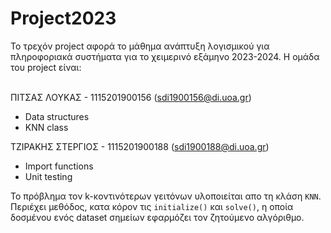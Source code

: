 # Project2023
Το τρεχόν project αφορά το μάθημα ανάπτυξη λογισμικού για πληροφοριακά συστήματα για το χειμερινό εξάμηνο 2023-2024. Η ομάδα του project είναι:<br><br>

ΠΙΤΣΑΣ ΛΟΥΚΑΣ - 1115201900156 (sdi1900156@di.uoa.gr)
  * Data structures
  * KNN class  

ΤΖΙΡΑΚΗΣ ΣΤΕΡΓΙΟΣ - 1115201900188 (sdi1900188@di.uoa.gr)
  * Import functions
  * Unit testing

Το πρόβλημα τον k-κοντινότερων γειτόνων υλοποιείται απο τη κλάση `KNN`. 
Περιέχει μεθόδος, κατα κόρον τις `initialize()` και `solve()`, η οποία δοσμένου ενός dataset σημείων εφαρμόζει τον ζητούμενο αλγόριθμο.

